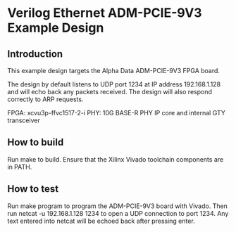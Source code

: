 # Verilog Ethernet ADM-PCIE-9V3 Example Design

## Introduction

This example design targets the Alpha Data ADM-PCIE-9V3 FPGA board.

The design by default listens to UDP port 1234 at IP address 192.168.1.128 and
will echo back any packets received.  The design will also respond correctly
to ARP requests.  

FPGA: xcvu3p-ffvc1517-2-i
PHY: 10G BASE-R PHY IP core and internal GTY transceiver

## How to build

Run make to build.  Ensure that the Xilinx Vivado toolchain components are
in PATH.  

## How to test

Run make program to program the ADM-PCIE-9V3 board with Vivado.  Then run
netcat -u 192.168.1.128 1234 to open a UDP connection to port 1234.  Any text
entered into netcat will be echoed back after pressing enter.  

